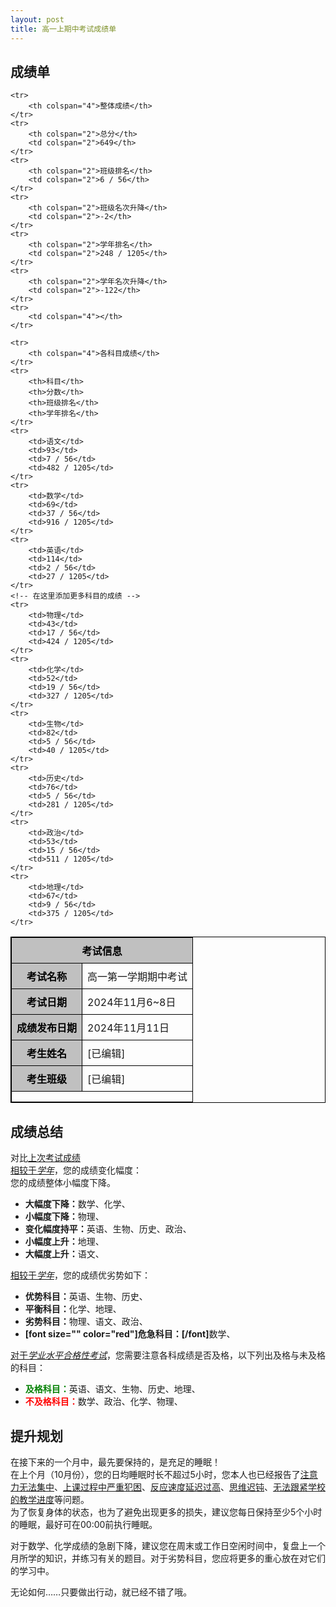 ```yaml
---
layout: post
title: 高一上期中考试成绩单
---
```



<h2>成绩单</h2><style>
    table {
        width: 100%;
        border-collapse: collapse;
    }
    table, th, td {
        border: 1px solid black;
    }
    th, td {
        padding: 8px;
        text-align: left;
    }
    th {
        background-color: #C0C0C0;
        color: #000000;
        text-align: center;
    }
</style><table>
    <tr>
        <th colspan="4">考试信息</th>
    </tr>
    <tr>
        <th colspan="2">考试名称</th>
        <td colspan="2">高一第一学期期中考试</th>
    </tr>
    <tr>
        <th colspan="2">考试日期</th>
        <td colspan="2">2024年11月6~8日</th>
    </tr>
    <tr>
        <th colspan="2">成绩发布日期</th>
        <td colspan="2">2024年11月11日</th>
    </tr>
    <tr>
        <th colspan="2">考生姓名</th>
        <td colspan="2">[已编辑]</th>
    </tr>
    <tr>
        <th colspan="2">考生班级</th>
        <td colspan="2">[已编辑]</th>
    </tr>
    <tr>
        <td colspan="4"></th>
    </tr>

    <tr>
        <th colspan="4">整体成绩</th>
    </tr>
    <tr>
        <th colspan="2">总分</th>
        <td colspan="2">649</th>
    </tr>
    <tr>
        <th colspan="2">班级排名</th>
        <td colspan="2">6 / 56</th>
    </tr>
    <tr>
        <th colspan="2">班级名次升降</th>
        <td colspan="2">-2</th>
    </tr>
    <tr>
        <th colspan="2">学年排名</th>
        <td colspan="2">248 / 1205</th>
    </tr>
    <tr>
        <th colspan="2">学年名次升降</th>
        <td colspan="2">-122</th>
    </tr>
    <tr>
        <td colspan="4"></th>
    </tr>

    <tr>
        <th colspan="4">各科目成绩</th>
    </tr>
    <tr>
        <th>科目</th>
        <th>分数</th>
        <th>班级排名</th>
        <th>学年排名</th>
    </tr>
    <tr>
        <td>语文</td>
        <td>93</td>
        <td>7 / 56</td>
        <td>482 / 1205</td>
    </tr>
    <tr>
        <td>数学</td>
        <td>69</td>
        <td>37 / 56</td>
        <td>916 / 1205</td>
    </tr>
    <tr>
        <td>英语</td>
        <td>114</td>
        <td>2 / 56</td>
        <td>27 / 1205</td>
    </tr>
    <!-- 在这里添加更多科目的成绩 -->
    <tr>
        <td>物理</td>
        <td>43</td>
        <td>17 / 56</td>
        <td>424 / 1205</td>
    </tr>
    <tr>
        <td>化学</td>
        <td>52</td>
        <td>19 / 56</td>
        <td>327 / 1205</td>
    </tr>
    <tr>
        <td>生物</td>
        <td>82</td>
        <td>5 / 56</td>
        <td>40 / 1205</td>
    </tr>
    <tr>
        <td>历史</td>
        <td>76</td>
        <td>5 / 56</td>
        <td>281 / 1205</td>
    </tr>
    <tr>
        <td>政治</td>
        <td>53</td>
        <td>15 / 56</td>
        <td>511 / 1205</td>
    </tr>
    <tr>
        <td>地理</td>
        <td>67</td>
        <td>9 / 56</td>
        <td>375 / 1205</td>
    </tr>
</table><h2>成绩总结</h2><p>对比<a href="/index.php/grade-report/99.html">上次考试成绩</a><br><u>相较于<em>学年</em></u>，您的成绩变化幅度：<br>您的成绩整体小幅度下降。</p><ul><li><strong>大幅度下降：</strong>数学、化学、</li><li><strong>小幅度下降：</strong>物理、</li><li><strong>变化幅度持平：</strong>英语、生物、历史、政治、</li><li><strong>小幅度上升：</strong>地理、</li><li><strong>大幅度上升：</strong>语文、</li></ul><p><u>相较于<em>学年</em></u>，您的成绩优劣势如下：</p><ul><li><strong>优势科目：</strong>英语、生物、历史、</li><li><strong>平衡科目：</strong>化学、地理、</li><li><strong>劣势科目：</strong>物理、语文、政治、</li><li><strong>[font size="" color="red"]危急科目：[/font]</strong>数学、</li></ul><p><u>对于<em>学业水平合格性考试</em></u>，您需要注意各科成绩是否及格，以下列出及格与未及格的科目：</p><ul><li><span style="color:green;font-weight:bold;">及格科目：</span>英语、语文、生物、历史、地理、</li><li><span style="color:red;font-weight:bold;">不及格科目：</span>数学、政治、化学、物理、</li></ul><h2>提升规划</h2><p>在接下来的一个月中，最先要保持的，是充足的睡眠！<br>在上个月（10月份），您的日均睡眠时长不超过5小时，您本人也已经报告了<u>注意力无法集中</u>、<u>上课过程中严重犯困</u>、<u>反应速度延迟过高</u>、<u>思维迟钝</u>、<u>无法跟紧学校的教学进度</u>等问题。<br>为了恢复身体的状态，也为了避免出现更多的损失，建议您每日保持至少5个小时的睡眠，最好可在00:00前执行睡眠。</p><p>对于数学、化学成绩的急剧下降，建议您在周末或工作日空闲时间中，复盘上一个月所学的知识，并练习有关的题目。对于劣势科目，您应将更多的重心放在对它们的学习中。</p><p>无论如何……只要做出行动，就已经不错了哦。</p>
